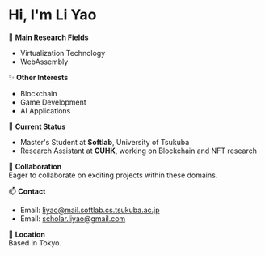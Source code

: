 # Hi, I'm Li Yao

👀 **Main Research Fields**  
- Virtualization Technology  
- WebAssembly  

✨ **Other Interests**  
- Blockchain  
- Game Development  
- AI Applications  

🌱 **Current Status**  
- Master's Student at **Softlab**, University of Tsukuba  
- Research Assistant at **CUHK**, working on Blockchain and NFT research  

💞️ **Collaboration**  
Eager to collaborate on exciting projects within these domains.  

📫 **Contact**  
- Email: [liyao@mail.softlab.cs.tsukuba.ac.jp](mailto:liyao@mail.softlab.cs.tsukuba.ac.jp)  
- Email: [scholar.liyao@gmail.com](mailto:scholar.liyao@gmail.com)  

📍 **Location**  
Based in Tokyo.  
